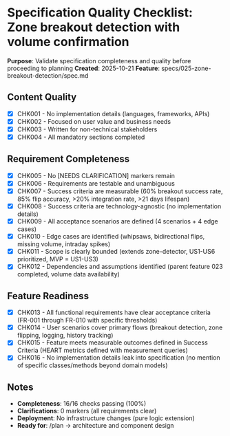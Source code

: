 # Specification Quality Checklist: Zone breakout detection with volume confirmation

**Purpose**: Validate specification completeness and quality before proceeding to planning
**Created**: 2025-10-21
**Feature**: specs/025-zone-breakout-detection/spec.md

## Content Quality

- [x] CHK001 - No implementation details (languages, frameworks, APIs)
- [x] CHK002 - Focused on user value and business needs
- [x] CHK003 - Written for non-technical stakeholders
- [x] CHK004 - All mandatory sections completed

## Requirement Completeness

- [x] CHK005 - No [NEEDS CLARIFICATION] markers remain
- [x] CHK006 - Requirements are testable and unambiguous
- [x] CHK007 - Success criteria are measurable (60% breakout success rate, 85% flip accuracy, >20% integration rate, >21 days lifespan)
- [x] CHK008 - Success criteria are technology-agnostic (no implementation details)
- [x] CHK009 - All acceptance scenarios are defined (4 scenarios + 4 edge cases)
- [x] CHK010 - Edge cases are identified (whipsaws, bidirectional flips, missing volume, intraday spikes)
- [x] CHK011 - Scope is clearly bounded (extends zone-detector, US1-US6 prioritized, MVP = US1-US3)
- [x] CHK012 - Dependencies and assumptions identified (parent feature 023 completed, volume data availability)

## Feature Readiness

- [x] CHK013 - All functional requirements have clear acceptance criteria (FR-001 through FR-010 with specific thresholds)
- [x] CHK014 - User scenarios cover primary flows (breakout detection, zone flipping, logging, history tracking)
- [x] CHK015 - Feature meets measurable outcomes defined in Success Criteria (HEART metrics defined with measurement queries)
- [x] CHK016 - No implementation details leak into specification (no mention of specific classes/methods beyond domain models)

## Notes

- **Completeness**: 16/16 checks passing (100%)
- **Clarifications**: 0 markers (all requirements clear)
- **Deployment**: No infrastructure changes (pure logic extension)
- **Ready for**: /plan → architecture and component design
